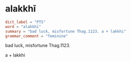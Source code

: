 # alakkhī

``` toml
dict_label = "PTS"
word = "alakkhī"
summary = "bad luck, misfortune Thag.1123. a + lakkhi"
grammar_comment = "feminine"
```

bad luck, misfortune Thag.1123.

a \+ lakkhi

